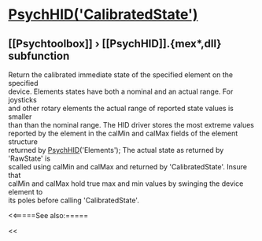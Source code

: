 # [PsychHID('CalibratedState')](PsychHID-CalibratedState) 
## [[Psychtoolbox]] &#8250; [[PsychHID]].{mex*,dll} subfunction


Return the calibrated immediate state of the specified element on the specified  
device. Elements states have both a nominal and an actual range.  For joysticks  
and other rotary elements the actual range of reported state values is smaller  
than than the nominal range.  The HID driver stores the most extreme values  
reported by the element in the calMin and calMax fields of the element structure  
returned by [PsychHID](PsychHID)('Elements'); The actual state as returned by 'RawState' is  
scalled using calMin and calMax and returned by 'CalibratedState'. Insure that  
calMin and calMax hold true max and min values by swinging the device element to  
its poles before calling 'CalibratedState'.  


<<=====See also:=====

<<